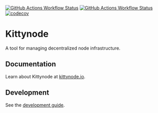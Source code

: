 [![GitHub Actions Workflow Status](https://img.shields.io/github/actions/workflow/status/kittynode/kittynode/ci-javascript.yml?branch=main&logo=GitHub%20Actions&label=ci-javascript)](https://github.com/kittynode/kittynode/actions/workflows/ci-javascript.yml?query=branch:main)
[![GitHub Actions Workflow Status](https://img.shields.io/github/actions/workflow/status/kittynode/kittynode/ci-rust.yml?branch=main&logo=GitHub%20Actions&label=ci-rust)](https://github.com/kittynode/kittynode/actions/workflows/ci-rust.yml?query=branch:main)
[![codecov](https://codecov.io/github/kittynode/kittynode/graph/badge.svg?token=TJAUBD8RPT)](https://codecov.io/github/kittynode/kittynode)

# Kittynode

A tool for managing decentralized node infrastructure.

## Documentation

Learn about Kittynode at [kittynode.io](https://kittynode.io).

## Development

See the [development guide](https://kittynode.io/contribute/development-guide).
